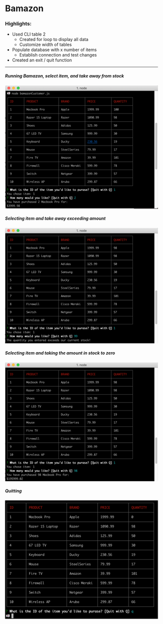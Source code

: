 # Bamazon

### Highlights:
- Used CLI table 2
    - Created for loop to display all data
    - Customize width of tables
- Populate database with x number of items
	- Establish connection and test changes
- Created an exit / quit function

<hr>

##### Running Bamazon, select item, and take away from stock
![Bamazon](/images/part1.png)

##### Selecting item and take away exceeding amount
![Bamazon](/images/part2.png)

##### Selecting item and taking the amount in stock to zero
![Bamazon](/images/part3.png)

##### Quitting
![Bamazon](/images/part4.png)
